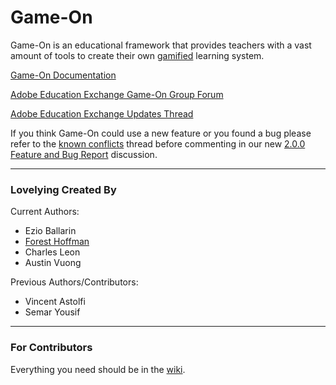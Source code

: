 # Game-On

Game-On is an educational framework that provides teachers with a vast amount of tools to create their own <a href="http://en.wikipedia.org/wiki/Gamification" target="_blank">gamified</a> learning system.

<a href="http://maclab.guhsd.net/game-on" target="_blank">Game-On Documentation</a>

<a href="http://edex.adobe.com/group/game-on/discussions/" target="_blank">Adobe Education Exchange Game-On Group Forum</a>

<a href="http://edex.adobe.com/group/game-on/discussion/2fcaa2/" target="_blank">Adobe Education Exchange Updates Thread</a>

If you think Game-On could use a new feature or you found a bug please refer to the <a href="http://edex.adobe.com/group/game-on/discussion/684285c0/" target="_blank">known conflicts</a> thread before commenting in our new <a href="https://edex.adobe.com/group/game-on/discussion/899fb684/" target="_blank">2.0.0 Feature and Bug Report</a> discussion.

* * *

### Lovelying Created By

Current Authors:

* Ezio Ballarin
* <a href='http://forest.stfhs.net/forest' target='_blank'>Forest Hoffman</a>
* Charles Leon
* Austin Vuong

Previous Authors/Contributors:

* Vincent Astolfi
* Semar Yousif

* * *

### For Contributors

Everything you need should be in the [wiki](https://github.com/TheMacLab/game-on/wiki/).